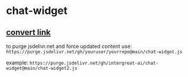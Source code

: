 # chat-widget


## [convert link](https://www.jsdelivr.com/github)

to purge jsdelivr.net and force updated content use: `https://purge.jsdelivr.net/gh/youruser/yourrepo@main/chat-widget.js` 

example: `https://purge.jsdelivr.net/gh/intergreat-ai/chat-widget@main/chat-widget2.js`
